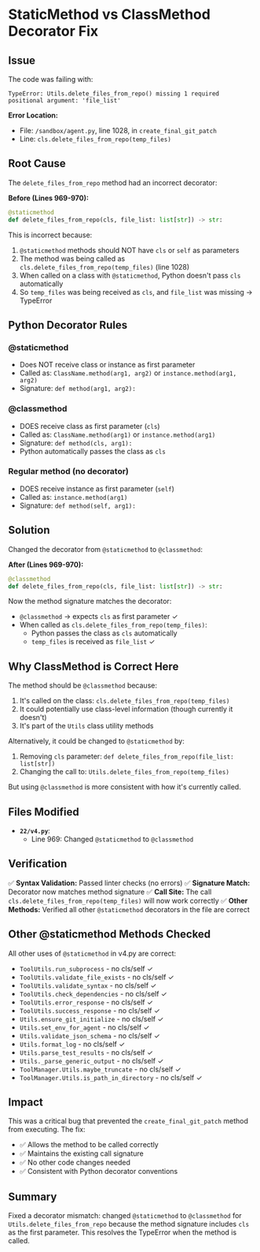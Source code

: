 # StaticMethod vs ClassMethod Decorator Fix

## Issue
The code was failing with:
```
TypeError: Utils.delete_files_from_repo() missing 1 required positional argument: 'file_list'
```

**Error Location:**
- File: `/sandbox/agent.py`, line 1028, in `create_final_git_patch`
- Line: `cls.delete_files_from_repo(temp_files)`

## Root Cause

The `delete_files_from_repo` method had an incorrect decorator:

**Before (Lines 969-970):**
```python
@staticmethod
def delete_files_from_repo(cls, file_list: list[str]) -> str:
```

This is incorrect because:
1. `@staticmethod` methods should NOT have `cls` or `self` as parameters
2. The method was being called as `cls.delete_files_from_repo(temp_files)` (line 1028)
3. When called on a class with `@staticmethod`, Python doesn't pass `cls` automatically
4. So `temp_files` was being received as `cls`, and `file_list` was missing → TypeError

## Python Decorator Rules

### @staticmethod
- Does NOT receive class or instance as first parameter
- Called as: `ClassName.method(arg1, arg2)` or `instance.method(arg1, arg2)`
- Signature: `def method(arg1, arg2):`

### @classmethod
- DOES receive class as first parameter (`cls`)
- Called as: `ClassName.method(arg1)` or `instance.method(arg1)`
- Signature: `def method(cls, arg1):`
- Python automatically passes the class as `cls`

### Regular method (no decorator)
- DOES receive instance as first parameter (`self`)
- Called as: `instance.method(arg1)`
- Signature: `def method(self, arg1):`

## Solution

Changed the decorator from `@staticmethod` to `@classmethod`:

**After (Lines 969-970):**
```python
@classmethod
def delete_files_from_repo(cls, file_list: list[str]) -> str:
```

Now the method signature matches the decorator:
- `@classmethod` → expects `cls` as first parameter ✓
- When called as `cls.delete_files_from_repo(temp_files)`:
  - Python passes the class as `cls` automatically
  - `temp_files` is received as `file_list` ✓

## Why ClassMethod is Correct Here

The method should be `@classmethod` because:
1. It's called on the class: `cls.delete_files_from_repo(temp_files)`
2. It could potentially use class-level information (though currently it doesn't)
3. It's part of the `Utils` class utility methods

Alternatively, it could be changed to `@staticmethod` by:
1. Removing `cls` parameter: `def delete_files_from_repo(file_list: list[str])`
2. Changing the call to: `Utils.delete_files_from_repo(temp_files)`

But using `@classmethod` is more consistent with how it's currently called.

## Files Modified

- **`22/v4.py`**:
  - Line 969: Changed `@staticmethod` to `@classmethod`

## Verification

✅ **Syntax Validation:** Passed linter checks (no errors)
✅ **Signature Match:** Decorator now matches method signature
✅ **Call Site:** The call `cls.delete_files_from_repo(temp_files)` will now work correctly
✅ **Other Methods:** Verified all other `@staticmethod` decorators in the file are correct

## Other @staticmethod Methods Checked

All other uses of `@staticmethod` in v4.py are correct:
- `ToolUtils.run_subprocess` - no cls/self ✓
- `ToolUtils.validate_file_exists` - no cls/self ✓
- `ToolUtils.validate_syntax` - no cls/self ✓
- `ToolUtils.check_dependencies` - no cls/self ✓
- `ToolUtils.error_response` - no cls/self ✓
- `ToolUtils.success_response` - no cls/self ✓
- `Utils.ensure_git_initialize` - no cls/self ✓
- `Utils.set_env_for_agent` - no cls/self ✓
- `Utils.validate_json_schema` - no cls/self ✓
- `Utils.format_log` - no cls/self ✓
- `Utils.parse_test_results` - no cls/self ✓
- `Utils._parse_generic_output` - no cls/self ✓
- `ToolManager.Utils.maybe_truncate` - no cls/self ✓
- `ToolManager.Utils.is_path_in_directory` - no cls/self ✓

## Impact

This was a critical bug that prevented the `create_final_git_patch` method from executing. The fix:
- ✅ Allows the method to be called correctly
- ✅ Maintains the existing call signature
- ✅ No other code changes needed
- ✅ Consistent with Python decorator conventions

## Summary

Fixed a decorator mismatch: changed `@staticmethod` to `@classmethod` for `Utils.delete_files_from_repo` because the method signature includes `cls` as the first parameter. This resolves the TypeError when the method is called.

